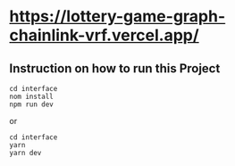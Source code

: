 # https://lottery-game-graph-chainlink-vrf.vercel.app/

## Instruction on how to run this Project 
```
cd interface
nom install
npm run dev
```
or
```
cd interface
yarn
yarn dev
```
